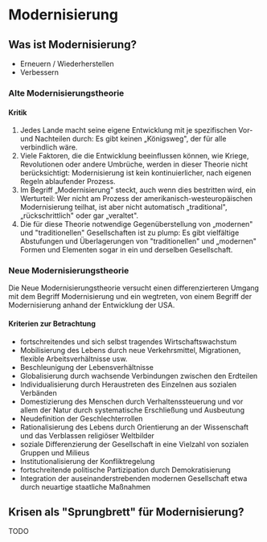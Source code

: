 # Modernisierung

## Was ist Modernisierung?

- Erneuern / Wiederherstellen
- Verbessern

### Alte Modernisierungstheorie

#### Kritik

1. Jedes Lande macht seine eigene Entwicklung mit je spezifischen Vor- und Nachteilen durch: Es gibt keinen „Königsweg", der für alle verbindlich wäre.
2. Viele Faktoren, die die Entwicklung beeinflussen können, wie Kriege, Revolutionen oder andere Umbrüche, werden in dieser Theorie nicht berücksichtigt: Modernisierung ist kein kontinuierlicher, nach eigenen Regeln ablaufender Prozess.
3. Im Begriff „Modernisierung" steckt, auch wenn dies bestritten wird, ein Werturteil: Wer nicht am Prozess der amerikanisch-westeuropäischen Modernisierung teilhat, ist aber nicht automatisch „traditional", „rückschrittlich" oder gar „veraltet".
4. Die für diese Theorie notwendige Gegenüberstellung von „modernen" und "traditionellen" Gesellschaften ist zu plump: Es gibt vielfältige Abstufungen und Überlagerungen von "traditionellen" und „modernen" Formen und Elementen sogar in ein und derselben Gesellschaft.

### Neue Modernisierungstheorie

Die Neue Modernisierungstheorie versucht einen differenzierteren Umgang mit dem Begriff Modernisierung und ein wegtreten, von einem Begriff der Modernisierung anhand der Entwicklung der USA.

#### Kriterien zur Betrachtung

- fortschreitendes und sich selbst tragendes Wirtschaftswachstum
- Mobilisierung des Lebens durch neue Verkehrsmittel, Migrationen, flexible Arbeitsverhältnisse usw.
- Beschleunigung der Lebensverhältnisse
- Globalisierung durch wachsende Verbindungen zwischen den Erdteilen
- Individualisierung durch Heraustreten des Einzelnen aus sozialen Verbänden
- Domestizierung des Menschen durch Verhaltenssteuerung und vor allem der Natur durch systematische Erschließung und Ausbeutung
- Neudefinition der Geschlechterrollen
- Rationalisierung des Lebens durch Orientierung an der Wissenschaft und das Verblassen religiöser Weltbilder
- soziale Differenzierung der Gesellschaft in eine Vielzahl von sozialen Gruppen und Milieus
- Institutionalisierung der Konfliktregelung
- fortschreitende politische Partizipation durch Demokratisierung
- Integration der auseinanderstrebenden modernen Gesellschaft etwa
  durch neuartige staatliche Maßnahmen

## Krisen als "Sprungbrett" für Modernisierung?

TODO
